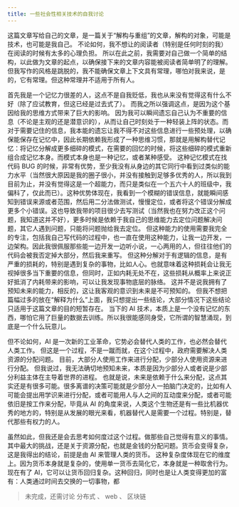 ```yaml
---
title: 一些社会性相关技术的自我讨论
---
```


这篇文章写给自己的文章，是一篇关于“解构与重组”的文章，解构的对象，可能是技术，也可能是我自己。
不论如何，我不想让的阅读者（特别是任何时刻的我）在阅读的时候有太多的心理负担。
所以在此之前，我需要对自己做一个简单的结构，以此做为文章的起点，以确保接下来的文章内容能被阅读者简单明了的理解。
但我写作的风格是跳脱的，我不能确保文章上下文具有常理，哪怕对我来说，是的，它有常理。但这种常理并不适用于所有人。

首先我是一个记忆力很差的人，这点不是自我贬低，我也从来没有觉得这有什么不好（除了应试教育，但这已经是过去式了）。
而我之所以强调这点，是因为这个基因给我的思维方式带来了巨大的影响。
因为我可以瞬间遗忘自己认为不重要的信息（不论是主观的还是潜意识的），从而让自己时刻处于一种轻装上阵的状态。而对于需要记住的信息，我本能的遗忘让我不得不对这些信息进行一些预处理，以确保能保存在记忆中，因此长期依赖我形成了一种思维习惯，那就是用解构替代记忆：将记忆分解成更多细碎的模式，在需要的回忆的时候，将这些细碎的模式重新组合成记忆本身。而模式本身也是一种记忆，或者某种感受。
这种记忆模式在找代码 BUG 的时候，非常有优势，至少我没有从身边的其它同行中看到过类似的能力水平（当然很大原因是我的圈子很小，并没有接触到足够多优秀的人，所以我到目前为止，并没有觉得这是一个超能力，而只是类似在一个五六十人的班级中，我偏科了，仅此而已）。这种优势体现在，我看到一个模糊的错误信息，就能瞬间感知到错误来源或者范围，然后用二分法做测试，慢慢定位，或者将这个错误分解成更多个小错误。这也导致我带的项目很少去写测试（当然我也在努力改正这个问题，我知道这并不好），更多时候是依赖于我自己的思维能力去定位问题解决问题，其它人遇到问题，只能将问题抛给我去定位。
但这种能力的使用需要我完全的专注，包括我自己写代码的过程中，也一直在使用这种能力，让我一边开发，一边架构。因此我很佩服那些能一边开发一边听小说，一心两用的人，但往往他们的代码会被我否定掉大部分，然后我来重写。
但这种分解对于有逻辑的信息，是有严重的损耗的，特别是遇到复杂的事物，比如人心。也就意味着这种损耗会让我无视掉很多当下重要的信息，但同时，正如内耗无处不在，这些损耗从概率上来说正好抵消了内耗带来的影响，可以让我发现事物底层的脉络。
这并不是说我拥有了预知未来的能力，相反的，这让我客观的意识到未来是不可预知的。
但我不想把篇幅过多的放在“解释为什么”上面，我只想提出一些结论，大部分情况下这些结论只适用于这篇文章的目的短暂存在。
当下的 AI 技术，本质上是一个没有记忆的东西，哪怕它用了巨量的数据去训练。所以我很能感同身受，它所谓的智慧涌现，到底是一个什么玩意儿。

但不论如何，AI 是一次新的工业革命，它势必会替代人类的工作，也必然会替代人类工作。
但这是一个过程，不是一蹴而就，在这个过程中，政府需要解决人类资源的分配问题。
目前，大部分人使用工作来进行分配，少部分人使用资源来进行分配。
但我说过，我无法确切地预知未来，本质是因为少部分人或者说是少部分利益主体在主导着世界的进程。
也就是说，未来是依赖于什么来分配，这点其实还是有很多可能。很多离谱的决策可能就是少部分人一拍脑门决定的，比如有人可能会提出用学识来进行分配，或者可能用人与人之间的互动度来分配，或者可能依旧是按工作来分配，毕竟从 AI 的角度来说，人类这个生物还是有一些比机器优秀的地方的，特别是从发展的眼光来看，机器替代人是需要一个过程。特别是，替代那些有权力的人。

虽然如此，但我还是会去思考如何度过这个过程。做那些自己觉得有意义的事情。
其中最大的挑战，还是关于资源分配，也就是金钱的分配问题。货币会变得复杂，这是我得出的结论，前提是由 AI 来管理人类的货币。
这种复杂度体现在它的维度上。因为货币本身就是复杂的，使用单一货币去简化它，本身就是一种取舍行为。
现在有了 AI，它可以让货币回归复杂。这种回归，同时也是让人类变得更加的富有：人类通过时间去交换的一切事物，都


> 未完成，还需讨论 分布式 、 web 、 区块链